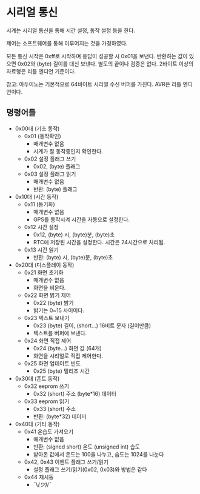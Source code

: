 # 시리얼 통신

시계는 시리얼 통신을 통해 시간 설정, 동작 설정 등을 한다.

제어는 소프트웨어를 통해 이루어지는 것을 가정하였다.

모든 통신 시작은 0xff로 시작하며 응답이 성공할 시 0x01을 보낸다. 반환하는 값이 있으면 0x02와 (byte) 길이를 대신 보낸다. 별도의 끝이나 검증은 없다. 2바이트 이상의 자료형은 리틀 엔디언 기준이다.

참고: 아두이노는 기본적으로 64바이트 시리얼 수신 버퍼를 가진다. AVR은 리틀 엔디언이다.


## 명령어들
 - 0x00대 (기초 동작)
   - 0x01 (동작확인)
     - 매개변수 없음
     - 시계가 잘 동작중인지 확인한다.
   - 0x02 설정 플래그 쓰기
     - 0x02, (byte) 플래그
   - 0x03 설정 플래그 읽기
     - 매개변수 없음
     - 반환: (byte) 플래그
 - 0x10대 (시간 동작)
   - 0x11 (동기화)
     - 매개변수 없음
     - GPS를 동작시켜 시간을 자동으로 설정한다.
   - 0x12 시간 설정
     - 0x12, (byte) 시, (byte)분, (byte)초
     - RTC에 저장된 시간을 설정한다. 시간은 24시간으로 처리됨.
   - 0x13 시간 읽기
     - 반환: (byte) 시, (byte)분, (byte)초
 - 0x20대 (디스플레이 동작)
   - 0x21 화면 초기화
     - 매개변수 없음
     - 화면을 비운다.
   - 0x22 화면 밝기 제어
     - 0x22 (byte) 밝기
     - 밝기는 0~15 사이이다.
   - 0x23 텍스트 보내기
     - 0x23 (byte) 길이, (short...) 16비트 문자 (길이만큼)
     - 텍스트를 버퍼에 보낸다.
   - 0x24 화면 직접 제어
     - 0x24 (byte...) 화면 값 (64개)
     - 화면을 시리얼로 직접 제어한다.
   - 0x25 화면 업데이트 빈도
     - 0x25 (byte) 밀리초 시간
 - 0x30대 (폰트 동작)
   - 0x32 eeprom 쓰기
     - 0x32 (short) 주소 (byte*16) 데이터
   - 0x33 eeprom 읽기
     - 0x33 (short) 주소
     - 반환: (byte*32) 데이터
 - 0x40대 (기타 동작)
   - 0x41 온습도 가져오기
     - 매개변수 없음
     - 반환: (signed short) 온도 (unsigned int) 습도
     - 받아온 값에서 온도는 100을 나누고, 습도는 1024를 나눈다
   - 0x42, 0x43 이벤트 플래그 쓰기/읽기
     - 설정 플래그 쓰기/읽기(0x02, 0x03)와 방법은 같다
   - 0x44 재시동
     - ¯\\_(ツ)_/¯
